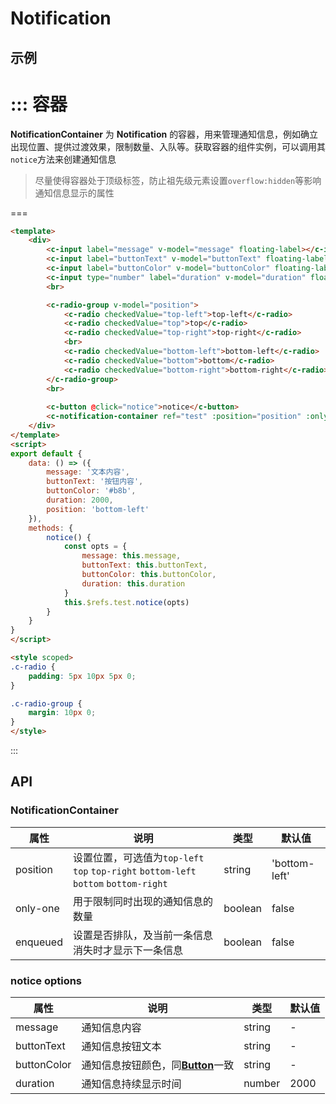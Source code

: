 # Notification

## 示例



::: 容器
===
**NotificationContainer** 为 **Notification** 的容器，用来管理通知信息，例如确立出现位置、提供过渡效果，限制数量、入队等。获取容器的组件实例，可以调用其`notice`方法来创建通知信息
> 尽量使得容器处于顶级标签，防止祖先级元素设置`overflow:hidden`等影响通知信息显示的属性

===
```html
<template>
	<div>
		<c-input label="message" v-model="message" floating-label></c-input>
		<c-input label="buttonText" v-model="buttonText" floating-label></c-input>
		<c-input label="buttonColor" v-model="buttonColor" floating-label></c-input>
		<c-input type="number" label="duration" v-model="duration" floating-label></c-input>
		<br>

		<c-radio-group v-model="position">
			<c-radio checkedValue="top-left">top-left</c-radio>
			<c-radio checkedValue="top">top</c-radio>
			<c-radio checkedValue="top-right">top-right</c-radio>
			<br>
			<c-radio checkedValue="bottom-left">bottom-left</c-radio>
			<c-radio checkedValue="bottom">bottom</c-radio>
			<c-radio checkedValue="bottom-right">bottom-right</c-radio>
		</c-radio-group>
		<br>
		
		<c-button @click="notice">notice</c-button>
		<c-notification-container ref="test" :position="position" :only-one="false" enqueued></c-notification-container>
	</div>
</template>
<script>
export default {
	data: () => ({
		message: '文本内容',
		buttonText: '按钮内容',
		buttonColor: '#b8b',
		duration: 2000,
		position: 'bottom-left'
	}),
	methods: {
		notice() {
			const opts = {
				message: this.message,
				buttonText: this.buttonText,
				buttonColor: this.buttonColor,
				duration: this.duration
			}
			this.$refs.test.notice(opts)
		}
	}
}
</script>

<style scoped>
.c-radio {
	padding: 5px 10px 5px 0;
}

.c-radio-group {
	margin: 10px 0;
}
</style>
```
:::

## API

### NotificationContainer

| 属性      | 说明                                       | 类型       | 默认值   |
| ------- | ---------------------------------------- | -------- | ----- |
| position   | 设置位置，可选值为`top-left` `top` `top-right` `bottom-left` `bottom` `bottom-right` | string   | 'bottom-left'     |
| only-one | 用于限制同时出现的通知信息的数量                 | boolean   | false |
| enqueued | 设置是否排队，及当前一条信息消失时才显示下一条信息   | boolean   | false |

### notice options
| 属性      | 说明                                       | 类型       | 默认值   |
| ------- | ---------------------------------------- | -------- | ----- |
| message   | 通知信息内容							 | string   | -     |
| buttonText   | 通知信息按钮文本							 | string   | -     |
| buttonColor   | 通知信息按钮颜色，同[**Button**](#/button)一致 | string   | -     |
| duration   | 通知信息持续显示时间							 | number   | 2000   |
